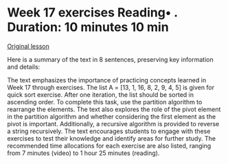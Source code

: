 # Week 17 exercises Reading• . Duration: 10 minutes 10 min

[Original lesson](https://www.coursera.org/learn/uol-fundamentals-of-computer-science/supplement/LPqME/week-17-exercises)

Here is a summary of the text in 8 sentences, preserving key information and details:

The text emphasizes the importance of practicing concepts learned in Week 17 through exercises. The list A = [13, 1, 16, 8, 2, 9, 4, 5] is given for quick sort exercise. After one iteration, the list should be sorted in ascending order. To complete this task, use the partition algorithm to rearrange the elements. The text also explores the role of the pivot element in the partition algorithm and whether considering the first element as the pivot is important. Additionally, a recursive algorithm is provided to reverse a string recursively. The text encourages students to engage with these exercises to test their knowledge and identify areas for further study. The recommended time allocations for each exercise are also listed, ranging from 7 minutes (video) to 1 hour 25 minutes (reading).

